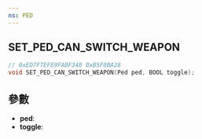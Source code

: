 ```yaml
---
ns: PED
---
```

## SET_PED_CAN_SWITCH_WEAPON

```c
// 0xED7F7EFE9FABF340 0xB5F8BA28
void SET_PED_CAN_SWITCH_WEAPON(Ped ped, BOOL toggle);
```


## 參數
* **ped**: 
* **toggle**: 

